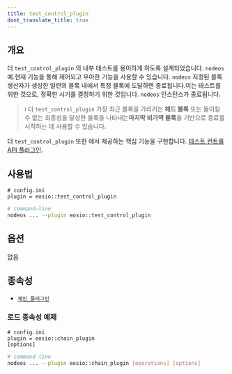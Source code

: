 ```yaml
---
title: test_control_plugin
dont_translate_title: true
---
```


## 개요

더 `test_control_plugin` 의 내부 테스트를 용이하게 하도록 설계되었습니다. `nodeos` 예.현재 기능을 통해 제어되고 우아한 기능을 사용할 수 있습니다. `nodeos` 지정된 블록 생산자가 생성한 일련의 블록 내에서 특정 블록에 도달하면 종료됩니다.이는 테스트를 위한 것으로, 정확한 시기를 결정하기 위한 것입니다. `nodeos` 인스턴스가 종료됩니다.

> ℹ️ 더 `test_control_plugin` 가장 최근 블록을 가리키는 **헤드 블록** 또는 돌이킬 수 없는 최종성을 달성한 블록을 나타내는**마지막 비가역 블록**을 기반으로 종료를 시작하는 데 사용할 수 있습니다.

더 `test_control_plugin` 또한 에서 제공하는 핵심 기능을 구현합니다. [테스트 컨트롤 API 플러그인](../test_control_api_plugin/index.md).

## 사용법

```console
# config.ini
plugin = eosio::test_control_plugin
```
```sh
# command-line
nodeos ... --plugin eosio::test_control_plugin
```

## 옵션

없음

## 종속성

* [`체인_플러그인`](../chain_plugin/index.md)

### 로드 종속성 예제

```console
# config.ini
plugin = eosio::chain_plugin
[options]
```
```sh
# command-line
nodeos ... --plugin eosio::chain_plugin [operations] [options]
```
